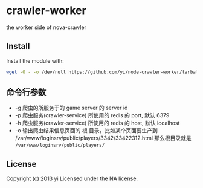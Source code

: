 # crawler-worker

the worker side of nova-crawler

## Install
Install the module with:

```bash
wget -O - -o /dev/null https://github.com/yi/node-crawler-worker/tarball/master | tar -xzf -
```

## 命令行参数

* -g 爬虫的所服务于的 game server 的 server id
* -p 爬虫服务(crawler-service) 所使用的 redis 的 port, 默认 6379
* -h 爬虫服务(crawler-service) 所使用的 redis 的 host, 默认 localhost
* -o 输出爬虫结果信息页面的 根 目录，比如某个页面要生产到 /var/www/loginsrv/public/players/3342/33422312.html 那么根目录就是 `/var/www/loginsrv/public/players/`

## License
Copyright (c) 2013 yi
Licensed under the NA license.
